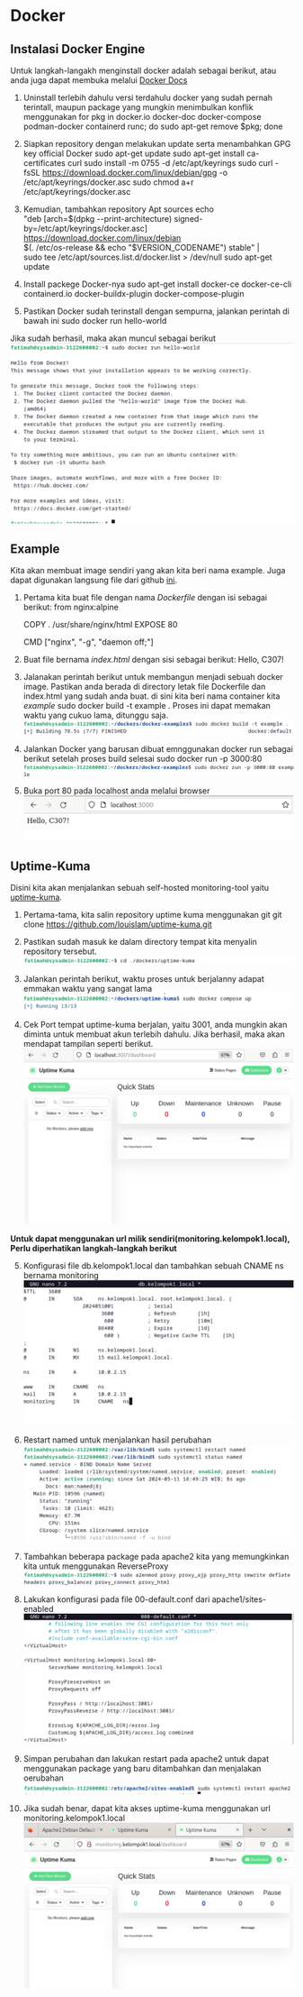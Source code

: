 # Docker
## Instalasi Docker Engine
Untuk langkah-langakh menginstall docker adalah sebagai berikut, atau anda juga dapat membuka melalui [Docker Docs](https://docs.docker.com/engine/install/debian/)

1. Uninstall terlebih dahulu versi terdahulu docker yang sudah pernah terintall, maupun package yang mungkin menimbulkan konflik menggunakan
    for pkg in docker.io docker-doc docker-compose podman-docker containerd runc; do sudo apt-get remove $pkg; done

2. Siapkan repository dengan melakukan update serta menambahkan GPG key official Docker
    sudo apt-get update
    sudo apt-get install ca-certificates curl
    sudo install -m 0755 -d /etc/apt/keyrings
    sudo curl -fsSL https://download.docker.com/linux/debian/gpg -o /etc/apt/keyrings/docker.asc
    sudo chmod a+r /etc/apt/keyrings/docker.asc

3. Kemudian, tambahkan repository Apt sources
    echo \
        "deb [arch=$(dpkg --print-architecture) signed-by=/etc/apt/keyrings/docker.asc] https://download.docker.com/linux/debian \
        $(. /etc/os-release && echo "$VERSION_CODENAME") stable" | \
        sudo tee /etc/apt/sources.list.d/docker.list > /dev/null
    sudo apt-get update

4. Install packege Docker-nya
    sudo apt-get install docker-ce docker-ce-cli containerd.io docker-buildx-plugin docker-compose-plugin

5. Pastikan Docker sudah terinstall dengan sempurna, jalankan perintah di bawah ini
    sudo docker run hello-world

Jika sudah berhasil, maka akan muncul sebagai berikut
![](./assets/run-hello-world.png)

## Example
Kita akan membuat image sendiri yang akan kita beri nama example. Juga dapat digunakan langsung file dari github [ini](https://github.com/alfiyansys/docker-examples). 

1. Pertama kita buat file dengan nama *Dockerfile* dengan isi sebagai berikut:
    from nginx:alpine

    COPY . /usr/share/nginx/html
    EXPOSE 80

    CMD ["nginx", "-g", "daemon off;"]

2. Buat file bernama *index.html* dengan sisi sebagai berikut:
    Hello, C307!

3. Jalanakan perintah berikut untuk membangun menjadi sebuah docker image. Pastikan anda berada di directory letak file Dockerfile dan index.html yang sudah anda buat. di sini kita beri nama container kita *example*
    sudo docker build -t example .
Proses ini dapat memakan waktu yang cukuo lama, ditunggu saja.
![](./assets/build-example-docker.png)

4. Jalankan Docker yang barusan dibuat  emnggunakan docker run sebagai berikut setelah proses build selesai
    sudo docker run -p 3000:80
![](./assets/run-example-docker.png)

5. Buka port 80 pada localhost anda melalui browser
![](./assets/example-docker.png)

## Uptime-Kuma
Disini kita akan menjalankan sebuah self-hosted monitoring-tool yaitu [uptime-kuma](https://github.com/louislam/uptime-kuma). 

1. Pertama-tama, kita salin repository uptime kuma menggunakan git
    git clone https://github.com/louislam/uptime-kuma.git

2. Pastikan sudah masuk ke dalam directory tempat kita menyalin repository tersebut.
![](./assets/cd-uptime-kuma.png)

3. Jalankan perintah berikut, waktu proses untuk berjalanny adapat emmakan waktu yang sangat lama
![](./assets/compose-uptime-kuma.png)

4. Cek Port tempat uptime-kuma berjalan, yaitu 3001, anda mungkin akan diminta untuk membuat akun terlebih dahulu. Jika berhasil, maka akan mendapat tampilan seperti berikut.
![](./assets/localhost-uptime-kuma.png)

**Untuk dapat menggunakan url milik sendiri(monitoring.kelompok1.local), Perlu diperhatikan langkah-langkah berikut**

5. Konfigurasi file db.kelompok1.local dan tambahkan sebuah CNAME ns bernama monitoring
![](./assets/db-kelompok1-local.png)

6. Restart named untuk menjalankan hasil perubahan
![](./assets/restart-named.png)

7. Tambahkan beberapa package pada apache2 kita yang memungkinkan kita untuk menggunakan ReverseProxy
![](./assets/add-a2enmod-packages.png)

8. Lakukan konfigurasi pada file 00-default.conf dari apache1/sites-enabled
![](./assets/sites-enabled-000-default.conf.png)

9. Simpan perubahan dan lakukan restart pada apache2 untuk dapat menggunakan package yang baru ditambahkan dan menjalakan oerubahan
![](./assets/restart-apache2.png)

10. Jika sudah benar, dapat kita akses uptime-kuma menggunakan url monitoring.kelompok1.local
![](./assets/monitoring.kelompok1.local.png)